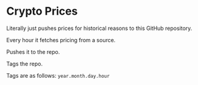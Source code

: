 # Crypto Prices

Literally just pushes prices for historical reasons to this GitHub repository.

Every hour it fetches pricing from a source. 

Pushes it to the repo. 

Tags the repo.

Tags are as follows: `year.month.day.hour`
